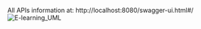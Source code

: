 All APIs information at: http://localhost:8080/swagger-ui.html#/
![E-learning_UML](https://user-images.githubusercontent.com/64321224/154489787-5adaf4a6-4c67-4599-bfec-e30cb4feba11.jpg)

